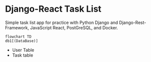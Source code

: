 # Django-React Task List

Simple task list app for practice with Python Django and Django-Rest-Framework, JavaScript React, PostGreSQL, and Docker. 

```mermaid
flowchart TD
db1[(DataBase)]
```
- User Table
- Task table
